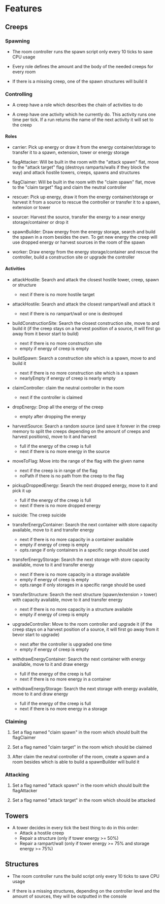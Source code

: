 # Features


## Creeps


### Spawning

- The room controller runs the spawn script only every 10 ticks to save
  CPU usage
  
- Every role defines the amount and the body of the needed creeps for 
  every room
  
- If there is a missing creep, one of the spawn structures will build it


### Controlling

- A creep have a role which describes the chain of activities to do

- A creep have one activity which he currently do. This activity runs
  one time per tick. If a run returns the name of the next activity it
  will set to the creep
  
  
#### Roles

- carrier: Pick up energy or draw it from the energy container/storage 
  to transfer it to a spawn, extension, tower or energy storage

- flagAttacker: Will be built in the room with the "attack spawn" flat, 
  move to the "attack target" flag (destroys ramparts/walls if they 
  block the way) and attack hostile towers, creeps, spawns and 
  structures
  
- flagClaimer: Will be built in the room with the "claim spawn" flat, 
  move to the "claim target" flag and claim the neutral controller

- rescuer: Pick up energy, draw it from the energy container/storage or
  harvest it from a source to rescue the controller or transfer it to a 
  spawn, extension or tower

- sourcer: Harvest the source, transfer the energy to a near energy 
  storage/container or drop it

- spawnBuilder: Draw energy from the energy storage, search and build 
  the spawn in a room besides the own. To get new energy the creep will 
  use dropped energy or harvest sources in the room of the spawn

- worker: Draw energy from the energy storage/container and rescue the
  controller, build a construction site or upgrade the controller
  
  
#### Activities

- attackHostile: Search and attack the closest hostile tower, creep, 
  spawn or structure 
  - next if there is no more hostile target

- attackHostile: Search and attack the closest rampart/wall and attack 
  it
  - next if there is no rampart/wall or one is destroyed

- buildConstructionSite: Search the closest construction site, move to 
  and build it (if the creep stays on a harvest position of a source, it
  will first go away from it bevor start to build)
  - next if there is no more construction site
  - empty if energy of creep is empty
  
- buildSpawn: Search a construction site which is a spawn, move to and 
  build it
  - next if there is no more construction site which is a spawn
  - nearlyEmpty if energy of creep is nearly empty
  
- claimController: claim the neutral controller in the room
  - next if the controller is claimed
  
- dropEnergy: Drop all the energy of the creep
  - empty after dropping the energy
  
- harvestSource: Search a random source (and save it forever in the 
  creep memory to split the creeps depending on the amount of creeps and 
  harvest positions), move to it and harvest 
  - full if the energy of the creep is full
  - next if there is no more energy in the source
  
- moveToFlag: Move into the range of the flag with the given name
  - next if the creep is in range of the flag
  - noPath if there is no path from the creep to the flag
  
- pickupDroppedEnergy: Search the next dropped energy, move to it and 
  pick it up
  - full if the energy of the creep is full
  - next if there is no more dropped energy
  
- suicide: The creep suicide
  
- transferEnergyContainer: Search the next container with store capacity 
  available, move to it and transfer energy
  - next if there is no more capacity in a container available
  - empty if energy of creep is empty
  - opts.range if only containers in a specific range should be used 
  
- transferEnergyStorage: Search the next storage with store capacity 
  available, move to it and transfer energy
  - next if there is no more capacity in a storage available
  - empty if energy of creep is empty
  - opts.range if only storages in a specific range should be used 
  
- transferStructure: Search the next structure (spawn/extension > tower) 
  with capacity available, move to it and transfer energy 
  - next if there is no more capacity in a structure available
  - empty if energy of creep is empty
  
- upgradeController: Move to the room controller and upgrade it (if the 
  creep stays on a harvest position of a source, it will first go away 
  from it bevor start to upgrade)
  - next after the controller is upgraded one time
  - empty if energy of creep is empty
  
- withdrawEnergyContainer: Search the next container with energy 
  available, move to it and draw energy
  - full if the energy of the creep is full
  - next if there is no more energy in a container
  
- withdrawEnergyStorage: Search the next storage with energy available,
  move to it and draw energy
  - full if the energy of the creep is full
  - next if there is no more energy in a storage
  
  
### Claiming

1. Set a flag named "claim spawn" in the room which should built the
   flagClaimer 
   
2. Set a flag named "claim target" in the room which should 
   be claimed 
   
3. After claim the neutral controller of the room, create a spawn and a 
   room besides which is able to build a spawnBuilder will build it
  
  
### Attacking

1. Set a flag named "attack spawn" in the room which should built the
   flagAttacker 

2. Set a flag named "attack target" in the room which 
   should be attacked
   
  
## Towers

- A tower decides in every tick the best thing to do in this order:
  - Attack a hostile creep
  - Repair a structure (only if tower energy >= 50%)
  - Repair a rampart/wall (only if tower energy >= 75% and storage 
    energy >= 75%)
  
  
## Structures

- The room controller runs the build script only every 10 ticks to save
  CPU usage
  
- If there is a missing structures, depending on the controller level 
  and the amount of sources, they will be outputted in the console
